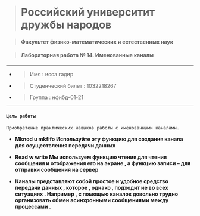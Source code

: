> #  Российский университит дружбы народов

> #### Факультет физико-математических и естественных наук

> #### Лабораторная работа № 14. Именованные каналы

----


*  >  Имя : исса гадир 
*  >  Студенческий билет : 1032218267
*  >  Группа :  нфибд-01-21


----

#### **`Цель работы`**

`Приобретение практических навыков работы с именованными каналами.`



* **Mknod u mkfifo Используйте эту функцию для создания канала для осуществления передачи данных**

 
*  **Read w write Мы используем функцию чтения для чтения сообщения и отображения его на экране , а функцию записи – для отправки сообщения на сервер**


* **Каналы представляют собой простое и удобное средство передачи данных , которое , однако , подходит не во всех ситуациях . Например , с помощью каналов довольно трудно организовать обмен асинхронными сообщениями между процессами .**
 

